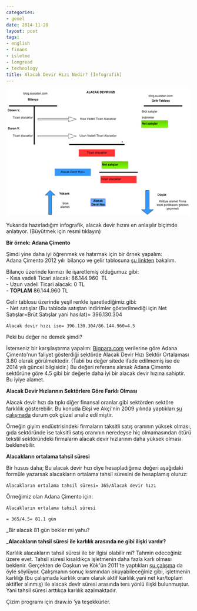 ```yaml
---
categories:
- genel
date: 2014-11-28
layout: post
tags:
- english
- finans
- isletme
- longread
- technology
title: Alacak Devir Hızı Nedir? [İnfografik]
---
```


[![image](/images/tumblr_inline_nfr4xmQ4U01r4exmc.png)](https://lh3.googleusercontent.com/-jvQuT8rdNeE/VHh8_w0VohI/AAAAAAABRK8/J2PaiwguIIA/w763-h526-no/Alacak%2BDevir%2BH%C4%B1z%C4%B1.png)

Yukarıda hazırladığım infografik, alacak devir hızını en anlaşılır biçimde anlatıyor. (Büyütmek için resmi tıklayın)

**Bir örnek: Adana Çimento**

Şimdi yine daha iyi öğrenmek ve hatırmak için bir örnek yapalım:  
Adana Çimento 2012 yılı  bilanço ve gelir tablosuna [şu linkten](https://docs.google.com/spreadsheets/d/1wJ5IAEgDTPbPqgJva4RHBVXH6uCrLVVG0Tfwmem7NgE/edit#gid=1403289188) bakalım.

Bilanço üzerinde kırmızı ile işaretlemiş olduğumuz gibi:  
\- Kısa vadeli Ticari alacak: 86.144.960  TL  
\- Uzun vadeli Ticari alacak: 0 TL  
\- **TOPLAM** 86.144.960 TL

Gelir tablosu üzerinde yeşil renkle işaretlediğimiz gibi:  
\- Net satışlar (Bu tabloda satıştan indirimler gösterilmediği için Net Satışlar=Brüt Satışlar yani hasılat)= 396.130.304

```
Alacak devir hızı ise= 396.130.304/86.144.960=4.5
```

Peki bu değer ne demek şimdi?

İsterseniz bir karşılaştırma yapalım: [Bigpara.com](http://www.bigpara.com/borsa/hisse-detay-bilgileri/adana/oranlar/?SubTab=Finansal-Oranlar#) verilerine göre Adana Çimento'nun faliyet gösterdiği sektörde Alacak Devir Hızı Sektör Ortalaması 3.80 olarak görülmektedir. (Tabii bu değer sitede ifade edilmemiş ise de 2014 yılı güncel bilgisidir.) Bu değeri referans alırsak Adana Çimento sektörüne göre 4.5 gibi bir değerle daha iyi bir alacak devir hızına sahiptir. Bu iyiye alamet.

**Alacak Devir Hızlarının Sektörlere Göre Farklı Olması**

Alacak devir hızı da tıpkı diğer finansal oranlar gibi sektörden sektöre farklılık gösterebilir. Bu konuda Ekşi ve Akçi'nin 2009 yılında yaptıkları [şu çalışmada](http://sablon.sdu.edu.tr/fakulteler/iibf/dergi/files/2009-1-7.pdf) durum çok güzel analiz edilmiştir.

Örneğin giyim endüstrisindeki firmaların taksitli satış oranının yüksek olması, gıda sektöründe ise taksitli satış oranının neredeyse hiç olmamasından ötürü tekstil sektöründeki firmaların alacak devir hızlarının daha yüksek olması beklenebilir. 

**Alacakların ortalama tahsil süresi**

Bir husus daha; Bu alacak devir hızı diye hesapladığımız değeri aşağıdaki formüle yazarsak alacakların ortalama tahsil süresini de hesaplamış oluruz:

```
Alacakların ortalama tahsil süresi= 365/Alacak devir hızı
```

Örneğimiz olan Adana Çimento için:

```
Alacakların ortalama tahsil süresi
```

```
= 365/4.5= 81.1 gün
```

  
_Bir alacak 81 gün bekler mi yahu?  
  
_**Alacakların tahsil süresi ile karlılık arasında ne gibi ilişki vardır?**

Karlılık alacakların tahsil süresi ile bir ilgisi olabilir mi? Tahmin edeceğiniz üzere evet. Tahsil süresi kısaldıkça işletmenin daha fazla karlı olması beklenir. Gerçekten de Coşkun ve Kök'ün 2011'te yaptıkları [şu çalışma](http://www.onlinedergi.com/makaledosyalari/51/pdf2011_5_7.pdf) da öyle söylüyor. Çalışmanın sonuç kısmından okuyabileceğiniz gibi, işletmenin karlılığı (bu çalışmada karlılık oranı olarak aktif karlılık yani net kar/toplam aktifler alınmış) ile alacak devir süresi arasında ters yönlü ilişki bulunmuştur. Yani tahsil süresi arttıkça karlılık azalmaktadır.  
  
Çizim programı için draw.io ‘ya teşekkürler.

